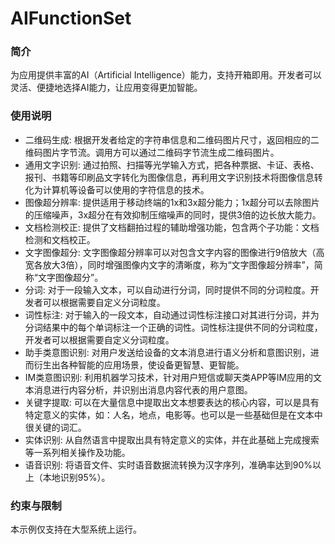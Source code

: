 AIFunctionSet
============
### 简介

为应用提供丰富的AI（Artificial Intelligence）能力，支持开箱即用。开发者可以灵活、便捷地选择AI能力，让应用变得更加智能。

### 使用说明

* 二维码生成: 根据开发者给定的字符串信息和二维码图片尺寸，返回相应的二维码图片字节流。调用方可以通过二维码字节流生成二维码图片。
* 通用文字识别: 通过拍照、扫描等光学输入方式，把各种票据、卡证、表格、报刊、书籍等印刷品文字转化为图像信息，再利用文字识别技术将图像信息转化为计算机等设备可以使用的字符信息的技术。
* 图像超分辨率: 提供适用于移动终端的1x和3x超分能力；1x超分可以去除图片的压缩噪声，3x超分在有效抑制压缩噪声的同时，提供3倍的边长放大能力。
* 文档检测校正: 提供了文档翻拍过程的辅助增强功能，包含两个子功能：文档检测和文档校正。
* 文字图像超分: 文字图像超分辨率可以对包含文字内容的图像进行9倍放大（高宽各放大3倍），同时增强图像内文字的清晰度，称为“文字图像超分辨率”，简称“文字图像超分”。
* 分词: 对于一段输入文本，可以自动进行分词，同时提供不同的分词粒度。开发者可以根据需要自定义分词粒度。
* 词性标注: 对于输入的一段文本，自动通过词性标注接口对其进行分词，并为分词结果中的每个单词标注一个正确的词性。词性标注提供不同的分词粒度，开发者可以根据需要自定义分词粒度。
* 助手类意图识别: 对用户发送给设备的文本消息进行语义分析和意图识别，进而衍生出各种智能的应用场景，使设备更智慧、更智能。
* IM类意图识别: 利用机器学习技术，针对用户短信或聊天类APP等IM应用的文本消息进行内容分析，并识别出消息内容代表的用户意图。
* 关键字提取: 可以在大量信息中提取出文本想要表达的核心内容，可以是具有特定意义的实体，如：人名，地点，电影等。也可以是一些基础但是在文本中很关键的词汇。
* 实体识别: 从自然语言中提取出具有特定意义的实体，并在此基础上完成搜索等一系列相关操作及功能。
* 语音识别: 将语音文件、实时语音数据流转换为汉字序列，准确率达到90%以上（本地识别95%）。

### 约束与限制

本示例仅支持在大型系统上运行。
